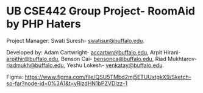 # UB CSE442 Group Project- RoomAid by PHP Haters
Project Manager: Swati Suresh- swatisur@buffalo.edu.

Developed by: Adam Cartwright- accartwr@buffalo.edu, Arpit Hirani- arpithir@buffalo.edu, Benson Cai- bensonca@buffalo.edu, Riad Mukhtarov- riadmukh@buffalo.edu, Yeshu Lokesh- venkatay@buffalo.edu.



Figma: https://www.figma.com/file/QSU5TMbd2mj5ETUUxtgkX9/Sketch-so-far?node-id=0%3A1&t=yRizdHN1bPZVDIzz-1






